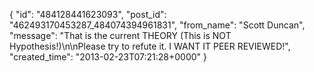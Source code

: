  {
   "id": "484128441623093",
   "post_id": "462493170453287_484074394961831",
   "from_name": "Scott Duncan",
   "message": "That is the current THEORY (This is NOT Hypothesis!)\n\nPlease try to refute it. I WANT IT PEER REVIEWED!",
   "created_time": "2013-02-23T07:21:28+0000"
 }

